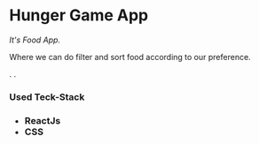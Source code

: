 <h1>Hunger Game App</h1>
<i>It's Food App.</i>
<p>Where we can do filter and sort food according to our preference.</p>
.
.
<h3>Used Teck-Stack<h3/>
  <ul>
    <li>ReactJs</li>
    <li>CSS</li>
  </ul>

   
    
  

